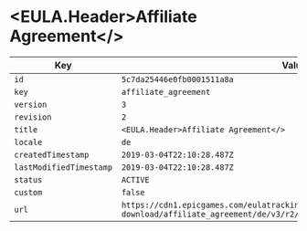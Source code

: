 # <EULA.Header>Affiliate Agreement</>

| Key | Value |
| --- | ----- |
| `id` | `5c7da25446e0fb0001511a8a` |
| `key` | `affiliate_agreement` |
| `version` | `3` |
| `revision` | `2` |
| `title` | `<EULA.Header>Affiliate Agreement</>` |
| `locale` | `de` |
| `createdTimestamp` | `2019-03-04T22:10:28.487Z` |
| `lastModifiedTimestamp` | `2019-03-04T22:10:28.487Z` |
| `status` | `ACTIVE` |
| `custom` | `false` |
| `url` | `https://cdn1.epicgames.com/eulatracking-download/affiliate_agreement/de/v3/r2/09fb56e01a58553f2f836a9fad161f06.pdf` |
